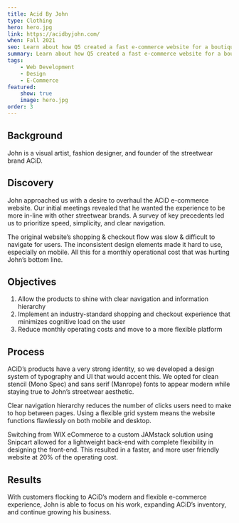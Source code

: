 ```yaml
---
title: Acid By John
type: Clothing
hero: hero.jpg
link: https://acidbyjohn.com/
when: Fall 2021
seo: Learn about how Q5 created a fast e-commerce website for a boutique clothing brand
summary: Learn about how Q5 created a fast e-commerce website for a boutique clothing brand
tags:
    - Web Development
    - Design
    - E-Commerce
featured:
    show: true
    image: hero.jpg
order: 3
---
```

## Background
John is a visual artist, fashion designer, and founder of the streetwear brand ACiD. 

## Discovery
John approached us with a desire to overhaul the ACiD e-commerce website.  Our initial meetings revealed that he wanted the experience to be more in-line with other streetwear brands.  A survey of key precedents led us to prioritize speed, simplicity, and clear navigation.

The original website’s shopping & checkout flow was slow & difficult to navigate for users. The inconsistent design elements made it hard to use, especially on mobile. All this for a monthly operational cost that was hurting John’s bottom line.

## Objectives
1. Allow the products to shine with clear navigation and information hierarchy
2. Implement an industry-standard shopping and checkout experience that minimizes cognitive load on the user
3. Reduce monthly operating costs and move to a more flexible platform

## Process
ACiD’s products have a very strong identity, so we developed a design system of typography and UI that would accent this. We opted for clean stencil (Mono Spec) and sans serif (Manrope) fonts to appear modern while staying true to John’s streetwear aesthetic.

Clear navigation hierarchy reduces the number of clicks users need to make to hop between pages. Using a flexible grid system means the website functions flawlessly on both mobile and desktop.

Switching from WIX eCommerce to a custom JAMstack solution using Snipcart allowed for a lightweight back-end with complete flexibility in designing the front-end. This resulted in a faster, and more user friendly website at 20% of the operating cost.

## Results
With customers flocking to ACiD’s modern and flexible e-commerce experience, John is able to focus on his work, expanding ACiD’s inventory, and continue growing his business.